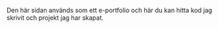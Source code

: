 Den här sidan används som ett e-portfolio och här du kan hitta kod jag skrivit och projekt jag har skapat.

<!---
moaviita/moaviita is a ✨ special ✨ repository because its `README.md` (this file) appears on your GitHub profile.
You can click the Preview link to take a look at your changes.
--->
